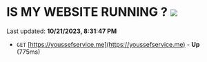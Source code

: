 # IS MY WEBSITE RUNNING ? [![](https://img.shields.io/static/v1?label=Sponsor&message=%E2%9D%A4&logo=GitHub&color=%23fe8e86)](https://github.com/sponsors/<username>)

Last updated: **10/21/2023, 8:31:47 PM**

- `GET` [https://youssefservice.me](https://youssefservice.me) - **Up** (775ms)
